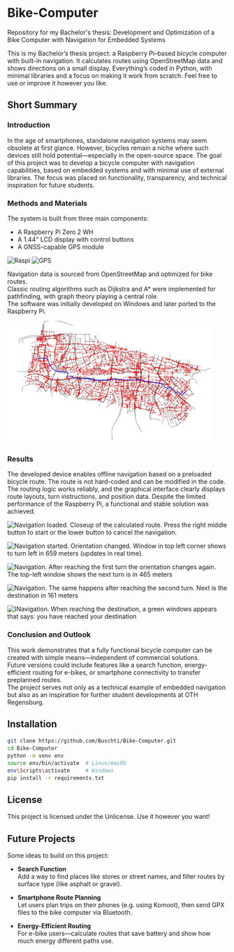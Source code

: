 # Bike-Computer
Repository for my Bachelor's thesis:
Development and Optimization of a  Bike Computer with Navigation for  Embedded Systems

This is my Bachelor’s thesis project: a Raspberry Pi–based bicycle computer with built-in navigation. It calculates routes using OpenStreetMap data and shows directions on a small display. Everything’s coded in Python, with minimal libraries and a focus on making it work from scratch. Feel free to use or improve it however you like.

## Short Summary
### Introduction
In the age of smartphones, standalone navigation systems may seem obsolete at first glance. However, bicycles remain a niche where such devices still hold potential—especially in the open-source space. The goal of this project was to develop a bicycle computer with navigation capabilities, based on embedded systems and with minimal use of external libraries. The focus was placed on functionality, transparency, and technical inspiration for future students.

### Methods and Materials

The system is built from three main components:  
- A Raspberry Pi Zero 2 WH  
- A 1.44" LCD display with control buttons  
- A GNSS-capable GPS module  

![Raspi](images/display.png)
![GPS](images/beitian.png)

Navigation data is sourced from OpenStreetMap and optimized for bike routes.  
Classic routing algorithms such as Dijkstra and A* were implemented for pathfinding, with graph theory playing a central role.  
The software was initially developed on Windows and later ported to the Raspberry Pi.

![A graph. The edges are gray, the nodes are red, and the calculated route is blue.](images/graph_polygon.png)

### Results
The developed device enables offline navigation based on a preloaded bicycle route. The route is not hard-coded and can be modified in the code. The routing logic works reliably, and the graphical interface clearly displays route layouts, turn instructions, and position data. Despite the limited performance of the Raspberry Pi, a functional and stable solution was achieved.

![Navigation loaded. Closeup of the calculated route. Press the right middle button to start or the lower button to cancel the navigation.](images/loaded.png)
 
![Navigation started. Orientation changed. Window in top left corner shows to turn left in 659 meters (updates in real time).](images/start.png)

![Navigation. After reaching the first turn the orientation changes again. The top-left window shows the next turn is in 465 meters](images/first_turn.png)

![Navigation. The same happens after reaching the second turn. Next is the destination in 161 meters](images/second_turn.png)

![)Navigation. When reaching the destination, a green windows appears that says: you have reached your destination](images/destination_reached.png)

### Conclusion and Outlook

This work demonstrates that a fully functional bicycle computer can be created with simple means—independent of commercial solutions.  
Future versions could include features like a search function, energy-efficient routing for e-bikes, or smartphone connectivity to transfer preplanned routes.  
The project serves not only as a technical example of embedded navigation but also as an inspiration for further student developments at OTH Regensburg.

## Installation
```bash
git clone https://github.com/Buschti/Bike-Computer.git
cd Bike-Computer
python -m venv env
source env/bin/activate  # Linux/macOS
env\Scripts\activate     # Windows
pip install -r requirements.txt
```

## License
This project is licensed under the Unlicense. Use it however you want!

## Future Projects

Some ideas to build on this project:

- **Search Function**  
  Add a way to find places like stores or street names, and filter routes by surface type (like asphalt or gravel).

- **Smartphone Route Planning**  
  Let users plan trips on their phones (e.g. using Komoot), then send GPX files to the bike computer via Bluetooth.

- **Energy-Efficient Routing**  
  For e-bike users—calculate routes that save battery and show how much energy different paths use.
